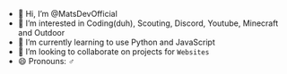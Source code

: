 - 👋 Hi, I’m @MatsDevOfficial
- 👀 I’m interested in Coding(duh), Scouting, Discord, Youtube, Minecraft and Outdoor
- 🌱 I’m currently learning to use Python and JavaScript
- 💞️ I’m looking to collaborate on projects for ```Websites```
- 😄 Pronouns: ♂️


<!---
MatsDevOfficial/MatsDevOfficial is a ✨ special ✨ repository because its `README.md` (this file) appears on your GitHub profile.
You can click the Preview link to take a look at your changes.
--->
